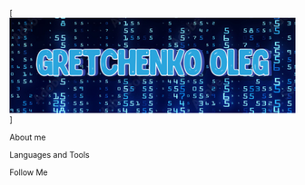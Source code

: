 [![Header](https://github.com/GretchenkoOleg/GretchenkoOleg/blob/main/assets/Logo%20CV.png)]

About me 

Languages and Tools

Follow Me 